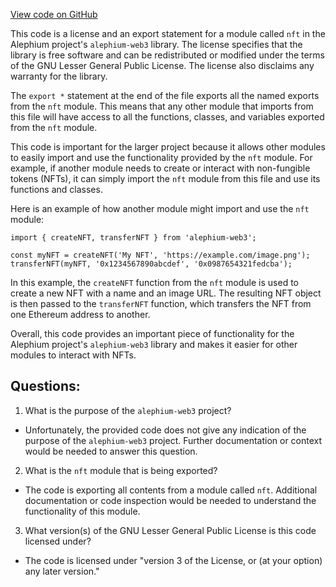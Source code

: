 [View code on GitHub](https://github.com/alephium/alephium-web3/packages/web3/src/token/index.ts)

This code is a license and an export statement for a module called `nft` in the Alephium project's `alephium-web3` library. The license specifies that the library is free software and can be redistributed or modified under the terms of the GNU Lesser General Public License. The license also disclaims any warranty for the library.

The `export *` statement at the end of the file exports all the named exports from the `nft` module. This means that any other module that imports from this file will have access to all the functions, classes, and variables exported from the `nft` module.

This code is important for the larger project because it allows other modules to easily import and use the functionality provided by the `nft` module. For example, if another module needs to create or interact with non-fungible tokens (NFTs), it can simply import the `nft` module from this file and use its functions and classes.

Here is an example of how another module might import and use the `nft` module:

```
import { createNFT, transferNFT } from 'alephium-web3';

const myNFT = createNFT('My NFT', 'https://example.com/image.png');
transferNFT(myNFT, '0x1234567890abcdef', '0x0987654321fedcba');
```

In this example, the `createNFT` function from the `nft` module is used to create a new NFT with a name and an image URL. The resulting NFT object is then passed to the `transferNFT` function, which transfers the NFT from one Ethereum address to another.

Overall, this code provides an important piece of functionality for the Alephium project's `alephium-web3` library and makes it easier for other modules to interact with NFTs.
## Questions: 
 1. What is the purpose of the `alephium-web3` project?
- Unfortunately, the provided code does not give any indication of the purpose of the `alephium-web3` project. Further documentation or context would be needed to answer this question.

2. What is the `nft` module that is being exported?
- The code is exporting all contents from a module called `nft`. Additional documentation or code inspection would be needed to understand the functionality of this module.

3. What version(s) of the GNU Lesser General Public License is this code licensed under?
- The code is licensed under "version 3 of the License, or (at your option) any later version."
